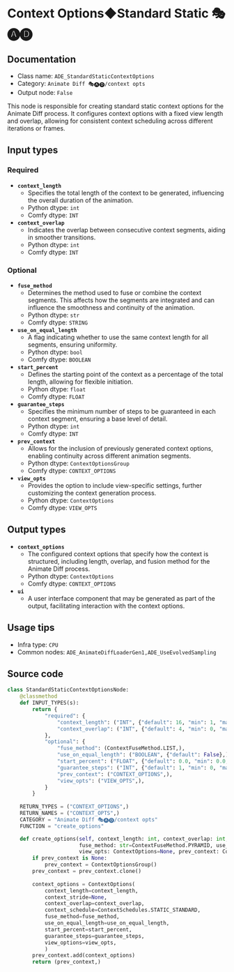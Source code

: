 # Context Options◆Standard Static 🎭🅐🅓
## Documentation
- Class name: `ADE_StandardStaticContextOptions`
- Category: `Animate Diff 🎭🅐🅓/context opts`
- Output node: `False`

This node is responsible for creating standard static context options for the Animate Diff process. It configures context options with a fixed view length and overlap, allowing for consistent context scheduling across different iterations or frames.
## Input types
### Required
- **`context_length`**
    - Specifies the total length of the context to be generated, influencing the overall duration of the animation.
    - Python dtype: `int`
    - Comfy dtype: `INT`
- **`context_overlap`**
    - Indicates the overlap between consecutive context segments, aiding in smoother transitions.
    - Python dtype: `int`
    - Comfy dtype: `INT`
### Optional
- **`fuse_method`**
    - Determines the method used to fuse or combine the context segments. This affects how the segments are integrated and can influence the smoothness and continuity of the animation.
    - Python dtype: `str`
    - Comfy dtype: `STRING`
- **`use_on_equal_length`**
    - A flag indicating whether to use the same context length for all segments, ensuring uniformity.
    - Python dtype: `bool`
    - Comfy dtype: `BOOLEAN`
- **`start_percent`**
    - Defines the starting point of the context as a percentage of the total length, allowing for flexible initiation.
    - Python dtype: `float`
    - Comfy dtype: `FLOAT`
- **`guarantee_steps`**
    - Specifies the minimum number of steps to be guaranteed in each context segment, ensuring a base level of detail.
    - Python dtype: `int`
    - Comfy dtype: `INT`
- **`prev_context`**
    - Allows for the inclusion of previously generated context options, enabling continuity across different animation segments.
    - Python dtype: `ContextOptionsGroup`
    - Comfy dtype: `CONTEXT_OPTIONS`
- **`view_opts`**
    - Provides the option to include view-specific settings, further customizing the context generation process.
    - Python dtype: `ContextOptions`
    - Comfy dtype: `VIEW_OPTS`
## Output types
- **`context_options`**
    - The configured context options that specify how the context is structured, including length, overlap, and fusion method for the Animate Diff process.
    - Python dtype: `ContextOptions`
    - Comfy dtype: `CONTEXT_OPTIONS`
- **`ui`**
    - A user interface component that may be generated as part of the output, facilitating interaction with the context options.
## Usage tips
- Infra type: `CPU`
- Common nodes: `ADE_AnimateDiffLoaderGen1,ADE_UseEvolvedSampling`


## Source code
```python
class StandardStaticContextOptionsNode:
    @classmethod
    def INPUT_TYPES(s):
        return {
            "required": {
                "context_length": ("INT", {"default": 16, "min": 1, "max": LENGTH_MAX}),
                "context_overlap": ("INT", {"default": 4, "min": 0, "max": OVERLAP_MAX}),
            },
            "optional": {
                "fuse_method": (ContextFuseMethod.LIST,),
                "use_on_equal_length": ("BOOLEAN", {"default": False},),
                "start_percent": ("FLOAT", {"default": 0.0, "min": 0.0, "max": 1.0, "step": 0.001}),
                "guarantee_steps": ("INT", {"default": 1, "min": 0, "max": BIGMAX}),
                "prev_context": ("CONTEXT_OPTIONS",),
                "view_opts": ("VIEW_OPTS",),
            }
        }
    
    RETURN_TYPES = ("CONTEXT_OPTIONS",)
    RETURN_NAMES = ("CONTEXT_OPTS",)
    CATEGORY = "Animate Diff 🎭🅐🅓/context opts"
    FUNCTION = "create_options"

    def create_options(self, context_length: int, context_overlap: int,
                       fuse_method: str=ContextFuseMethod.PYRAMID, use_on_equal_length=False, start_percent: float=0.0, guarantee_steps: int=1,
                       view_opts: ContextOptions=None, prev_context: ContextOptionsGroup=None):
        if prev_context is None:
            prev_context = ContextOptionsGroup()
        prev_context = prev_context.clone()
        
        context_options = ContextOptions(
            context_length=context_length,
            context_stride=None,
            context_overlap=context_overlap,
            context_schedule=ContextSchedules.STATIC_STANDARD,
            fuse_method=fuse_method,
            use_on_equal_length=use_on_equal_length,
            start_percent=start_percent,
            guarantee_steps=guarantee_steps,
            view_options=view_opts,
            )
        prev_context.add(context_options)
        return (prev_context,)

```
